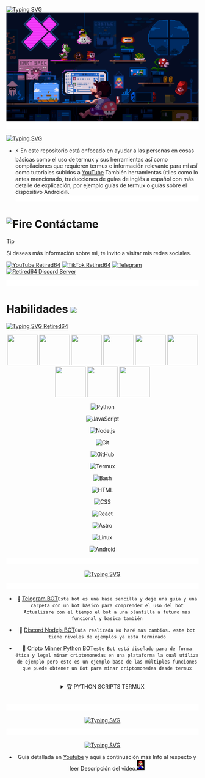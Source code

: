 [![Typing SVG](https://readme-typing-svg.demolab.com?font=Fira+Code&pause=1000&color=BF3004&width=435&lines=Hola+bienvenido+a+Retired64+;Explora+el+mundo+de+Gu%C3%ADas+Espa%C3%B1ol+)](https://git.io/typing-svg)
![Guias Retired64 Github profile](gif/225813708-98b745f2-7d22-48cf-9150-083f1b00d6c9.gif)
![divisor Retired64](gif/linea.gif)


[![Typing SVG](https://readme-typing-svg.demolab.com?font=Fira+Code&size=40&pause=1000&color=F70000&width=435&lines=Mi+prop%C3%B3sito)](https://git.io/typing-svg)

- ⚡ En este repositorio está enfocado en ayudar a las personas en cosas básicas como el uso de termux y sus herramientas así como compilaciones que requieren termux e información relevante para mí así como tutoriales subidos a [YouTube](https://youtube.com/@retired64) También herramientas útiles como lo antes mencionado, traducciones de guías de inglés a español con más detalle de explicación, por ejemplo guías de termux o guías sobre el dispositivo Android🔥.
![divisor Retired64](gif/linea.gif)


# <img src="https://user-images.githubusercontent.com/74038190/216122041-518ac897-8d92-4c6b-9b3f-ca01dcaf38ee.png" alt="Fire" width="40" /> Contáctame

> [!TIP]
> Si deseas más información sobre mi,
> te invito a visitar mis redes 
> sociales.

<p align="left">
  <a href="https://youtube.com/@tetired64"><img alt="YouTube Retired64" src="https://img.shields.io/badge/YouTube-%23c4302b"></a>
  <a href="https://www.tiktok.com/@_retired64"><img alt="TikTok Retired64" src="https://img.shields.io/badge/TikTok-black"></a>
  <a href="https://t.me/Retired64"><img alt="Telegram" src="https://img.shields.io/badge/Telegram-%23229ED9"></a>
  <a href="https://discord.com/invite/thuhUH2WNX"><img alt="Retired64 Discord Server" src="https://img.shields.io/badge/Discord-%233b5998"></a>
</p> 

![divisor Retired64](gif/linea.gif)

# Habilidades <img src='https://user-images.githubusercontent.com/74038190/206662607-d9e7591e-bbf9-42f9-9386-29efc927bc16.gif' width="40"> 
[![Typing SVG Retired64](https://readme-typing-svg.demolab.com?font=Fira+Code&pause=1000&width=435&lines=%F0%9F%8C%9F+Tecnolog%C3%ADas+Utilizadas+Retired64+)](https://git.io/typing-svg)
  
<div align="center">
  <img src="https://user-images.githubusercontent.com/74038190/212257454-16e3712e-945a-4ca2-b238-408ad0bf87e6.gif" width="80" height="80">
  <img src="https://user-images.githubusercontent.com/74038190/212257472-08e52665-c503-4bd9-aa20-f5a4dae769b5.gif" width="80" height="80">
  <img src="https://user-images.githubusercontent.com/74038190/212257468-1e9a91f1-b626-4baa-b15d-5c385dfa7ed2.gif" width="80" height="80">
  <img src="https://user-images.githubusercontent.com/74038190/212257460-738ff738-247f-4445-a718-cdd0ca76e2db.gif" width="80" height="80">
  <img src="https://user-images.githubusercontent.com/74038190/212257467-871d32b7-e401-42e8-a166-fcfd7baa4c6b.gif" width="80" height="80">
  <img src="https://user-images.githubusercontent.com/74038190/212281763-e6ecd7ef-c4aa-45b6-a97c-f33f6bb592bd.gif" width="80" height="80">
  <img src="https://user-images.githubusercontent.com/74038190/212281775-b468df30-4edc-4bf8-a4ee-f52e1aaddc86.gif" width="80" height="80">
  <img src="https://github.com/Anmol-Baranwal/Cool-GIFs-For-GitHub/assets/74038190/29fd6286-4e7b-4d6c-818f-c4765d5e39a9" width="80" height="80">
  <img src="https://github.com/Anmol-Baranwal/Cool-GIFs-For-GitHub/assets/74038190/67f477ed-6624-42da-99f0-1a7b1a16eecb" width="80" height="80">


![Python](https://img.shields.io/badge/-Python-333333?style=flat&logo=python)

![JavaScript](https://img.shields.io/badge/-JavaScript-333333?style=flat&logo=javascript)

![Node.js](https://img.shields.io/badge/-Node.js-333333?style=flat&logo=node.js)

![Git](https://img.shields.io/badge/-Git-333333?style=flat&logo=git)

![GitHub](https://img.shields.io/badge/-GitHub-333333?style=flat&logo=github)

![Termux](https://img.shields.io/badge/-Termux-333333?style=flat&logo=termux)

![Bash](https://img.shields.io/badge/-Bash_Scripting-333333?style=flat&logo=gnu-bash)

![HTML](https://img.shields.io/badge/-HTML5-333333?style=flat&logo=html5)

![CSS](https://img.shields.io/badge/-CSS3-333333?style=flat&logo=css3)

![React](https://img.shields.io/badge/-React-333333?style=flat&logo=react)

![Astro](https://img.shields.io/badge/-Astro-333333?style=flat&logo=astro)

![Linux](https://img.shields.io/badge/-Linux-333333?style=flat&logo=linux)

![Android](https://img.shields.io/badge/-Android-333333?style=flat&logo=android)


![divisor Retired64](gif/linea.gif)

[![Typing SVG](https://readme-typing-svg.demolab.com?font=Fira+Code&size=35&pause=1000&color=AA810D&width=435&lines=🔥Repositorios+BOTS)](https://git.io/typing-svg)


![divisor Retired64](gif/linea.gif)

- 🌟 [Telegram BOT](https://github.com/Retired64/Bot-Telegram-retired64)`Este bot es una base sencilla y deje una guia y una carpeta con un bot básico para comprender el uso del bot` `Actualizare con el tiempo el bot a una plantilla a futuro mas funcional y basica también`

- 🌟 [Discord Nodejs BOT](https://github.com/Retired64/Bot-discord-retired64)`Guia realizada No haré mas cambios. este bot tiene niveles de ejemplos ya esta terminado`

- 🌟 [Cripto Minner Python BOT](https://github.com/Retired64/PYTHON-BOT-CRIPTO)`este Bot está diseñado para de forma ética y legal minar criptomonedas en una plataforma la cual utiliza de ejemplo pero este es un ejemplo base de las múltiples funciones que puede obtener un Bot para minar criptomonedas desde termux`

<br>

<details>
  <summary>🏆 PYTHON SCRIPTS TERMUX</summary>
  <br>

### 🔐 Proteger tu código.
- Esconde Tu código python desde termux con la guia de [Haz binario ti código python en termux](https://github.com/Retired64/Python-Bin-Termux/blob/main/infoPython.md) Para mayor seguridad y no roben tu trabajo. No olvides regalarme tu estrella ⭐ Gracias.

### 📬 Enviar Correos
- [Enviar correos electrónicos](https://github.com/Retired64/REQUESTS-PYTHON/tree/main) Desde Termux con Python guia basica pero con gran potencial para automatizar envios masivos de correos electrónicos desde termux.

### 📄 Crear Factura PDF
- [Guia de creación automática de facturas](https://github.com/Retired64/FACTURAS-PDF) Desde Termux Android con python y la herramienta fpdf.

### 🪧 SAT MX PYTHON
[SAT Automatización](https://github.com/Retired64/SAT-MX-PYTHON) de tareas en python para que saques adelante tu negocio y no pierdas tiempo.



</details>

<br>

![divisor Retired64](gif/linea.gif)

[![Typing SVG](https://readme-typing-svg.demolab.com?font=Fira+Code&size=35&pause=1000&color=AA810D&width=435&lines=🔥Compilar+JuegosAPK)](https://git.io/typing-svg)

![divisor Retired64](gif/linea.gif)

[![Typing SVG](https://readme-typing-svg.demolab.com?font=Fira+Code&size=30&pause=1000&color=BF3004&width=435&lines=COMPILACI%C3%93N+SM64EX-COOP+;Android+desde+termux+%E2%AD%90)](https://git.io/typing-svg)

- Guia detallada en [Youtube](https://youtu.be/WHoekKbzje4) y aqui a continuación mas Info al respecto y leer Descripción del video.<img src='https://raw.githubusercontent.com/Retired64/Retired64/main/gif/Mario/Super-Mario-64-Gif-mario-37744271-240-320.gif' width="20">
